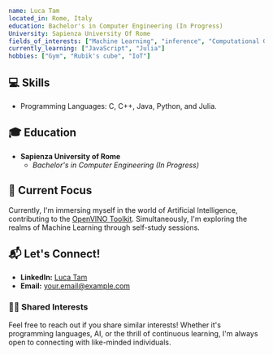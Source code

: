 ```yaml
name: Luca Tam
located_in: Rome, Italy
education: Bachelor's in Computer Engineering (In Progress)
University: Sapienza University Of Rome
fields_of_interests: ["Machine Learning", "inference", "Computational Geometry - CGAL", "Neural Network"]
currently_learning: ["JavaScript", "Julia"]
hobbies: ["Gym", "Rubik's cube", "IoT"]
```

## 💻 Skills
- Programming Languages: C, C++, Java, Python, and Julia.

## 🎓 Education
- **Sapienza University of Rome**
  - *Bachelor's in Computer Engineering (In Progress)*

## 🚀 Current Focus
Currently, I'm immersing myself in the world of Artificial Intelligence, contributing to the [OpenVINO Toolkit](https://github.com/openvinotoolkit/openvino). Simultaneously, I'm exploring the realms of Machine Learning through self-study sessions.

## 📬 Let's Connect!
- **LinkedIn:** [Luca Tam](https://www.linkedin.com/in/lucatam/)
- **Email:** [your.email@example.com](mailto:your.email@example.com)

### 👯‍♂️ Shared Interests
Feel free to reach out if you share similar interests! Whether it's programming languages, AI, or the thrill of continuous learning, I'm always open to connecting with like-minded individuals.
